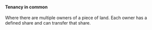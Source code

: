 ####  Tenancy in common

Where there are multiple owners of a piece of land. Each owner has a defined
share and can transfer that share.
